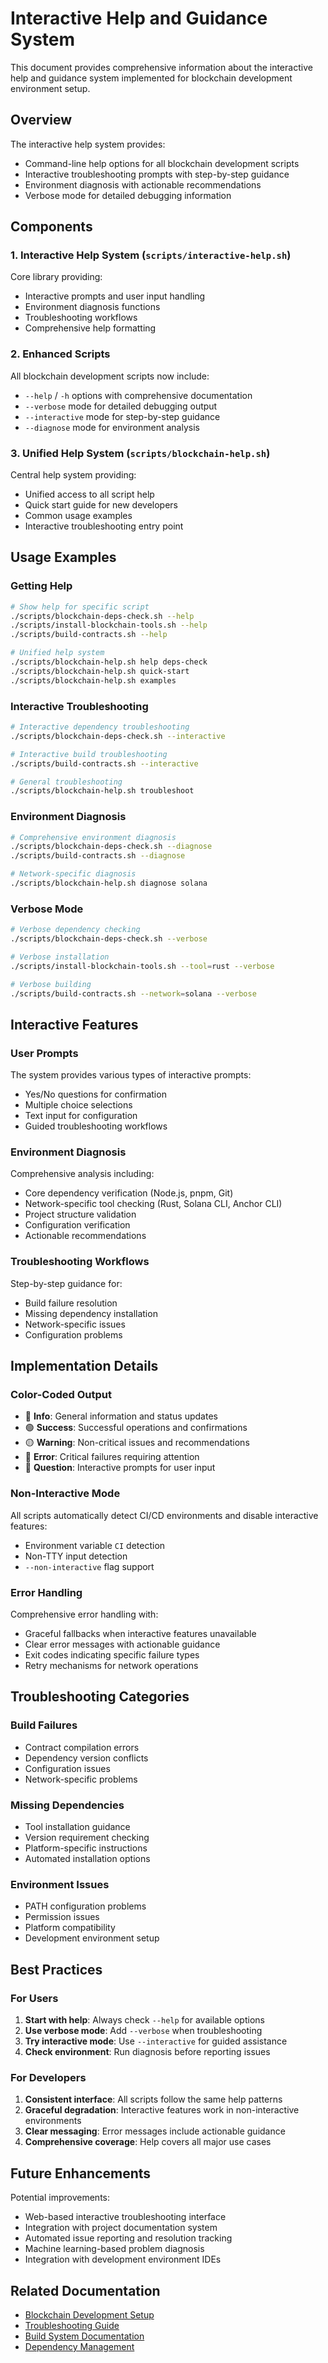 # Interactive Help and Guidance System

This document provides comprehensive information about the interactive help and guidance system implemented for blockchain development environment setup.

## Overview

The interactive help system provides:
- Command-line help options for all blockchain development scripts
- Interactive troubleshooting prompts with step-by-step guidance
- Environment diagnosis with actionable recommendations
- Verbose mode for detailed debugging information

## Components

### 1. Interactive Help System (`scripts/interactive-help.sh`)

Core library providing:
- Interactive prompts and user input handling
- Environment diagnosis functions
- Troubleshooting workflows
- Comprehensive help formatting

### 2. Enhanced Scripts

All blockchain development scripts now include:
- `--help` / `-h` options with comprehensive documentation
- `--verbose` mode for detailed debugging output
- `--interactive` mode for step-by-step guidance
- `--diagnose` mode for environment analysis

### 3. Unified Help System (`scripts/blockchain-help.sh`)

Central help system providing:
- Unified access to all script help
- Quick start guide for new developers
- Common usage examples
- Interactive troubleshooting entry point

## Usage Examples

### Getting Help

```bash
# Show help for specific script
./scripts/blockchain-deps-check.sh --help
./scripts/install-blockchain-tools.sh --help
./scripts/build-contracts.sh --help

# Unified help system
./scripts/blockchain-help.sh help deps-check
./scripts/blockchain-help.sh quick-start
./scripts/blockchain-help.sh examples
```

### Interactive Troubleshooting

```bash
# Interactive dependency troubleshooting
./scripts/blockchain-deps-check.sh --interactive

# Interactive build troubleshooting
./scripts/build-contracts.sh --interactive

# General troubleshooting
./scripts/blockchain-help.sh troubleshoot
```

### Environment Diagnosis

```bash
# Comprehensive environment diagnosis
./scripts/blockchain-deps-check.sh --diagnose
./scripts/build-contracts.sh --diagnose

# Network-specific diagnosis
./scripts/blockchain-help.sh diagnose solana
```

### Verbose Mode

```bash
# Verbose dependency checking
./scripts/blockchain-deps-check.sh --verbose

# Verbose installation
./scripts/install-blockchain-tools.sh --tool=rust --verbose

# Verbose building
./scripts/build-contracts.sh --network=solana --verbose
```

## Interactive Features

### User Prompts

The system provides various types of interactive prompts:
- Yes/No questions for confirmation
- Multiple choice selections
- Text input for configuration
- Guided troubleshooting workflows

### Environment Diagnosis

Comprehensive analysis including:
- Core dependency verification (Node.js, pnpm, Git)
- Network-specific tool checking (Rust, Solana CLI, Anchor CLI)
- Project structure validation
- Configuration verification
- Actionable recommendations

### Troubleshooting Workflows

Step-by-step guidance for:
- Build failure resolution
- Missing dependency installation
- Network-specific issues
- Configuration problems

## Implementation Details

### Color-Coded Output

- 🔵 **Info**: General information and status updates
- 🟢 **Success**: Successful operations and confirmations
- 🟡 **Warning**: Non-critical issues and recommendations
- 🔴 **Error**: Critical failures requiring attention
- 🔵 **Question**: Interactive prompts for user input

### Non-Interactive Mode

All scripts automatically detect CI/CD environments and disable interactive features:
- Environment variable `CI` detection
- Non-TTY input detection
- `--non-interactive` flag support

### Error Handling

Comprehensive error handling with:
- Graceful fallbacks when interactive features unavailable
- Clear error messages with actionable guidance
- Exit codes indicating specific failure types
- Retry mechanisms for network operations

## Troubleshooting Categories

### Build Failures
- Contract compilation errors
- Dependency version conflicts
- Configuration issues
- Network-specific problems

### Missing Dependencies
- Tool installation guidance
- Version requirement checking
- Platform-specific instructions
- Automated installation options

### Environment Issues
- PATH configuration problems
- Permission issues
- Platform compatibility
- Development environment setup

## Best Practices

### For Users

1. **Start with help**: Always check `--help` for available options
2. **Use verbose mode**: Add `--verbose` when troubleshooting
3. **Try interactive mode**: Use `--interactive` for guided assistance
4. **Check environment**: Run diagnosis before reporting issues

### For Developers

1. **Consistent interface**: All scripts follow the same help patterns
2. **Graceful degradation**: Interactive features work in non-interactive environments
3. **Clear messaging**: Error messages include actionable guidance
4. **Comprehensive coverage**: Help covers all major use cases

## Future Enhancements

Potential improvements:
- Web-based interactive troubleshooting interface
- Integration with project documentation system
- Automated issue reporting and resolution tracking
- Machine learning-based problem diagnosis
- Integration with development environment IDEs

## Related Documentation

- [Blockchain Development Setup](../docs/BLOCKCHAIN_SETUP.md)
- [Troubleshooting Guide](../docs/TROUBLESHOOTING.md)
- [Build System Documentation](../docs/BUILD_SYSTEM.md)
- [Dependency Management](../docs/DEPENDENCY_MANAGEMENT.md)